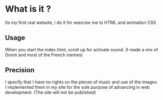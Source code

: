 # What is it ?

Its my first real website, i do it for exercise me to HTML and animation CSS 

## Usage

When you start the index.html, scroll up for activate sound.
(I made a mix of Doom and most of the French memes)

## Precision

I specify that I have no rights on the pieces of music and use of the images.
I implemented them in my site for the sole purpose of advancing in web development.
(The site will not be published)
